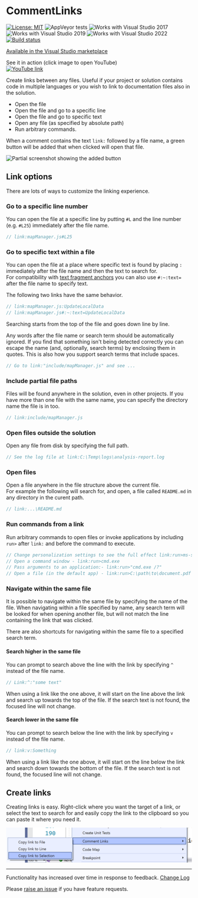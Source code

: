 # CommentLinks

[![License: MIT](https://img.shields.io/badge/License-MIT-green.svg)](LICENSE)
![AppVeyor tests](https://img.shields.io/appveyor/tests/mrlacey/commentlinks)
![Works with Visual Studio 2017](https://img.shields.io/static/v1.svg?label=VS&message=2017&color=5F2E96)
![Works with Visual Studio 2019](https://img.shields.io/static/v1.svg?label=VS&message=2019&color=5F2E96)
![Works with Visual Studio 2022](https://img.shields.io/static/v1.svg?label=VS&message=2022&color=A853C7)
[![Build status](https://ci.appveyor.com/api/projects/status/cwq9eea5sonb9rm6/branch/main?svg=true)](https://ci.appveyor.com/project/mrlacey/commentlinks/branch/main)

[Available in the Visual Studio marketplace](https://marketplace.visualstudio.com/items?itemName=MattLaceyLtd.CommentLinks)

See it in action (click image to open YouTube)  
[![YouTube link](https://img.youtube.com/vi/UtWlXKJ8cxE/0.jpg)](https://www.youtube.com/watch?v=UtWlXKJ8cxE)

Create links between any files. Useful if your project or solution contains code in multiple languages or you wish to link to documentation files also in the solution.

- Open the file
- Open the file and go to a specific line
- Open the file and go to specific text
- Open any file (as specified by absolute path)
- Run arbitrary commands.

When a comment contains the text `link:` followed by a file name, a green button will be added that when clicked will open that file.

![Partial screenshot showing the added button](./assets/button-example.png)

## Link options

There are lots of ways to customize the linking experience.

### Go to a specific line number

You can open the file at a specific line by putting `#L` and the line number (e.g. `#L25`) immediately after the file name.

```cs
// link:mapManager.js#L25
```

### Go to specific text within a file

You can open the file at a place where specific text is found by placing `:` immediately after the file name and then the text to search for.  
For compatibility with [text fragment anchors](https://github.com/WICG/ScrollToTextFragment) you can also use `#:~:text=` after the file name to specify text.

The following two links have the same behavior.

```cs
// link:mapManager.js:UpdateLocalData
// link:mapManager.js#:~:text=UpdateLocalData
```

Searching starts from the top of the file and goes down line by line.

Any words after the file name or search term should be automatically ignored. If you find that something isn't being detected correctly you can escape the name (and, optionally, search terms) by enclosing them in quotes.
This is also how you support search terms that include spaces.

```cs
// Go to link:"include/mapManager.js" and see ...
```

### Include partial file paths

Files will be found anywhere in the solution, even in other projects. If you have more than one file with the same name, you can specify the directory name the file is in too.

```cs
// link:include/mapManager.js
```

### Open files outside the solution

Open any file from disk by specifying the full path.

```cs
// See the log file at link:C:\Temp\logs\analysis-report.log
```

### Open files 

Open a file anywhere in the file structure above the current file.  
For example the following will search for, and open, a file called `README.md` in any directory in the curent path.

```cs
// link:...\README.md
```

### Run commands from a link

Run arbitrary commands to open files or invoke applications by including `run>` after `link:` and before the command to execute.

```cs
// Change personalization settings to see the full effect link:run>ms-settings:personalization
// Open a command window - link:run>cmd.exe
// Pass arguments to an application:- link:run>"cmd.exe /?"
// Open a file (in the default app) - link:run>C:\path\to\document.pdf
```

### Navigate within the same file

It is possible to navigate within the same file by specifying the name of the file.
When navigating within a file specified by name, any search term will be looked for when opening another file, but will not match the line containing the link that was clicked.

There are also shortcuts for navigating within the same file to a specified search term.

#### Search higher in the same file

You can prompt to search above the line with the link by specifying `^` instead of the file name.

```cs
// Link:^:"some text"
```

When using a link like the one above, it will start on the line above the link and search up towards the top of the file.
If the search text is not found, the focused line will not change.


#### Search lower in the same file

You can prompt to search below the line with the link by specifying `v` instead of the file name.

```cs
// link:v:Something
```

When using a link like the one above, it will start on the line below the link and search down towards the bottom of the file.
If the search text is not found, the focused line will not change.


## Create links

Creating links is easy. Right-click where you want the target of a link, or select the text to search for and easily copy the link to the clipboard so you can paste it where you need it.

![Example of the options in the context menu](assets/context-menu.png)

---

Functionality has increased over time in response to feedback. [Change Log](https://github.com/mrlacey/CommentLinks/blob/main/CHANGELOG.md)

Please [raise an issue](https://github.com/mrlacey/CommentLinks/issues/new) if you have feature requests.
